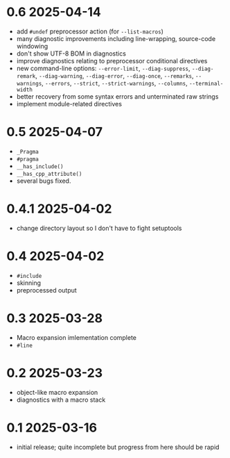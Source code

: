 # 0.6 2025-04-14

- add `#undef` preprocessor action (for `--list-macros`)
- many diagnostic improvements including line-wrapping, source-code windowing
- don't show UTF-8 BOM in diagnostics
- improve diagnostics relating to preprocessor conditional directives
- new command-line options: `--error-limit`, `--diag-suppress`, `--diag-remark`, `--diag-warning`, `--diag-error`, `--diag-once`, `--remarks`, `--warnings`, `--errors`, `--strict`, `--strict-warnings`, `--columns`, `--terminal-width`
- better recovery from some syntax errors and unterminated raw strings
- implement module-related directives

# 0.5 2025-04-07

- `_Pragma`
- `#pragma`
- `__has_include()`
- `__has_cpp_attribute()`
- several bugs fixed.

# 0.4.1 2025-04-02

- change directory layout so I don't have to fight setuptools

# 0.4 2025-04-02

- `#include`
- skinning
- preprocessed output

# 0.3 2025-03-28

- Macro expansion imlementation complete
- `#line`

# 0.2 2025-03-23

- object-like macro expansion
- diagnostics with a macro stack

# 0.1 2025-03-16

- initial release; quite incomplete but progress from here should be rapid
